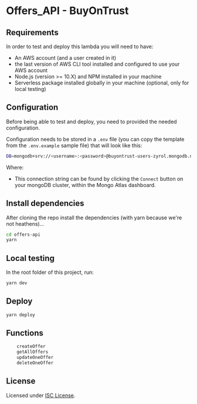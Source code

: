 # Offers_API - BuyOnTrust

## Requirements

In order to test and deploy this lambda you will need to have:

- An AWS account (and a user created in it)
- the last version of AWS CLI tool installed and configured to use your AWS account
- Node.js (version >= 10.X) and NPM installed in your machine
- Serverless package installed globally in your machine (optional, only for local testing)

## Configuration

Before being able to test and deploy, you need to provided the needed configuration.

Configuration needs to be stored in a `.env` file (you can copy the template from the `.env.example` sample file) that will look like this:

```bash
DB=mongodb+srv://<username>:<password>@buyontrust-users-zyrol.mongodb.net/programs?retryWrites=true&w=majority
```

Where:

- This connection string can be found by clicking the `Connect` button on your mongoDB cluster, within the Mongo Atlas dashboard.

## Install dependencies

After cloning the repo install the dependencies (with yarn because we're not heathens)...

```bash
cd offers-api
yarn
```

## Local testing

In the root folder of this project, run:

```bash
yarn dev
```

## Deploy

```bash
yarn deploy
```

## Functions

```bash
    createOffer
    getAllOffers
    updateOneOffer
    deleteOneOffer
```

## License

Licensed under [ISC License](/LICENSE).